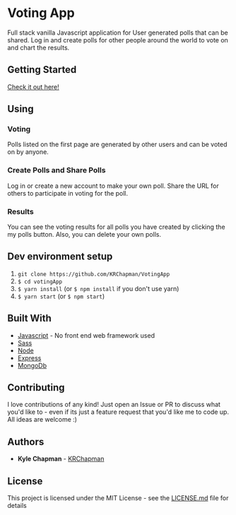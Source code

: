 # Voting App


Full stack vanilla Javascript application for User generated polls that can be shared. Log in and create polls for other people around the world to vote on and chart the results.


## Getting Started

[Check it out here!](https://protected-fjord-13167.herokuapp.com)

## Using

### Voting

Polls listed on the first page are generated by other users and can be voted on by anyone.

### Create Polls and Share Polls

Log in or create a new account to make your own poll. Share the URL for others to participate in voting for the poll.  

### Results

You can see the voting results for all polls you have created by clicking the my polls button. Also, you can delete your own polls.

## Dev environment setup


1. `git clone https://github.com/KRChapman/VotingApp`
2. `$ cd votingApp`
3. `$ yarn install` (or `$ npm install` if you don't use yarn)
4. `$ yarn start` (or `$ npm start`)


## Built With

* [Javascript](https://en.wikipedia.org/wiki/ECMAScript) - No front end web framework used
* [Sass](https://sass-lang.com/) 
* [Node](https://nodejs.org/en/)
* [Express](https://expressjs.com/) 
* [MongoDb](https://www.mongodb.com/) 

## Contributing

I love contributions of any kind! Just open an Issue or PR to discuss what you'd like to - even if its just a feature request that you'd like me to code up. All ideas are welcome :)

## Authors

* **Kyle Chapman**  - [KRChapman](https://github.com/KRChapman)

## License

This project is licensed under the MIT License - see the [LICENSE.md](LICENSE.md) file for details

